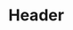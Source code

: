 <!-- TITLE: BMonitor - User Manual V0.1 -->
<!-- SUBTITLE: A quick summary of Smd User Manual V0.1 -->

# Header